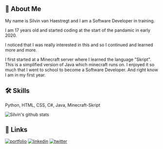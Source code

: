
## 🚀 About Me
My name is Silvin van Haestregt and I am a Software Developer in training.

I am 17 years old and started coding at the start of the pandamic in early 2020.

I noticed that I was really interested in this and so I continued and learned more and more.

I first started at a Minecraft server where I learned the language "Skript". This is a simplified version of Java which minecraft runs on. I enjoyed it so much that I went to school to become a Software Developer. And right know I am in my first year.


## 🛠 Skills
Python, HTML, CSS, C#, Java, Minecraft-Skript


![Silvin's github stats](https://github-readme-stats.vercel.app/api?username=SilvinvanHaestregt&show_icons=true)


## 🔗 Links
[![portfolio](https://img.shields.io/badge/my_portfolio-000?style=for-the-badge&logo=ko-fi&logoColor=white)](https://silvinvanhaestregt.com/)
[![linkedin](https://img.shields.io/badge/linkedin-0A66C2?style=for-the-badge&logo=linkedin&logoColor=white)](https://www.linkedin.com/in/silvin-van-haestregt-b9a038252/)
[![twitter](https://img.shields.io/badge/twitter-1DA1F2?style=for-the-badge&logo=twitter&logoColor=white)](https://twitter.com/)
